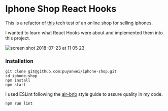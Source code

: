 # Iphone Shop React Hooks

This is a refactor of [this](https://github.com/puyanwei/iphone-shop) tech test of an online shop for selling iphones.

I wanted to learn what React Hooks were about and implemented them into this project.

![screen shot 2018-07-23 at 11 05 23](https://user-images.githubusercontent.com/14803518/43082259-8c7b2196-8e8b-11e8-8d58-88e2ced04a68.png)

### Installation

```
git clone git@github.com:puyanwei/iphone-shop.git
cd iphone-shop
npm install
npm start
```

I used ESLint following the [air-bnb](https://github.com/airbnb/javascript) style guide to assure quality in my code.

`npm run lint`
